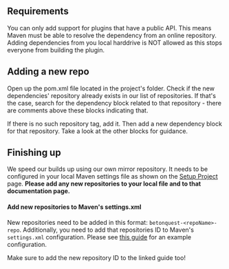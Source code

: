 ## Requirements 
You can only add support for plugins that have a public API. This means Maven must be able to resolve the dependency 
from an online repository. Adding dependencies from you local harddrive is NOT allowed as this stops everyone from 
building the plugin.

## Adding a new repo
Open up the pom.xml file located in the project's folder. Check if the new dependencies' repository already exists in our 
list of repositories. If that's the case, search for the dependency block related to that repository - there are comments
above these blocks indicating that.

If there is no such repository tag, add it. Then add a new dependency block for that repository. Take a look at the other
blocks for guidance.


## Finishing up
We speed our builds up using our own mirror repository. It needs to be configured in your local Maven settings file as
shown on the [Setup Project](../Setup-Project.md#build-speed-up) page.
**Please add any new repositories to your local file and to that documentation page.**






#### Add new repositories to Maven's settings.xml

New repositories need to be added in this format: `betonquest-<repoName>-repo`.
Additionally, you need to add that repositories ID to Maven's `settings.xml` configuration.
Please see [this guide](../Setup-Project.md#build-speed-up) for an example configuration.

Make sure to add the new repository ID to the linked guide too!

